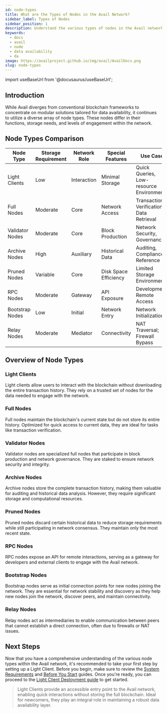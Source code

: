 ```yaml
---
id: node-types
title: What are the Types of Nodes in the Avail Network?
sidebar_label: Types of Nodes
sidebar_position: 1
description: Understand the various types of nodes in the Avail network and their unique functionalities.
keywords:
  - docs
  - avail
  - node
  - data availability
  - da
image: https://availproject.github.io/img/avail/AvailDocs.png
slug: node-types
---
```

import useBaseUrl from '@docusaurus/useBaseUrl';

## Introduction

While Avail diverges from conventional blockchain frameworks to concentrate on modular solutions tailored for data availability, it continues to utilize a diverse array of node types. These nodes differ in their functions, storage needs, and levels of engagement within the network.

## Node Types Comparison

| Node Type       | Storage Requirement | Network Role | Special Features | Use Case |
|-----------------|---------------------|--------------|------------------|----------|
| Light Clients   | Low                 | Interaction  | Minimal Storage  | Quick Queries, Low-resource Environments |
| Full Nodes      | Moderate            | Core         | Network Access      | Transaction Verification, Data Retrieval |
| Validator Nodes | Moderate            | Core         | Block Production | Network Security, Governance |
| Archive Nodes   | High                | Auxiliary    | Historical Data  | Auditing, Compliance, Reference |
| Pruned Nodes    | Variable            | Core         | Disk Space Efficiency | Limited Storage Environments |
| RPC Nodes       | Moderate            | Gateway      | API Exposure     | Development, Remote Access |
| Bootstrap Nodes | Low                 | Initial      | Network Entry    | Network Initialization |
| Relay Nodes     | Moderate            | Mediator     | Connectivity     | NAT Traversal; Firewall Bypass |

## Overview of Node Types

### Light Clients

Light clients allow users to interact with the blockchain without downloading the entire transaction history. They rely on a trusted set of nodes for the data needed to engage with the network.

### Full Nodes

Full nodes maintain the blockchain's current state but do not store its entire history. Optimized for quick access to current data, they are ideal for tasks like transaction verification.

### Validator Nodes

Validator nodes are specialized full nodes that participate in block production and network governance. They are staked to ensure network security and integrity.

### Archive Nodes

Archive nodes store the complete transaction history, making them valuable for auditing and historical data analysis. However, they require significant storage and computational resources.

### Pruned Nodes

Pruned nodes discard certain historical data to reduce storage requirements while still participating in network consensus. They maintain only the most recent state.

### RPC Nodes

RPC nodes expose an API for remote interactions, serving as a gateway for developers and external clients to engage with the Avail network.

### Bootstrap Nodes

Bootstrap nodes serve as initial connection points for new nodes joining the network. They are essential for network stability and discovery as they help new nodes join the network, discover peers, and maintain connectivity.

### Relay Nodes

Relay nodes act as intermediaries to enable communication between peers that cannot establish a direct connection, often due to firewalls or NAT issues.

## Next Steps

Now that you have a comprehensive understanding of the various node types within the Avail network, it's recommended to take your first step by setting up a Light Client. Before you begin, make sure to review the [<ins>System Requirements</ins>](/docs/validators/requirements.md) and [<ins>Before You Start</ins>](/docs/validators/before-starting.md) guides. Once you're ready, you can proceed to the [<ins>Light Client Deployment guide</ins>](/docs/node/light-client.md) to get started.

> Light Clients provide an accessible entry point to the Avail network, enabling quick interactions without storing the full blockchain. Ideal for newcomers, they play an integral role in maintaining a robust data availability layer.

